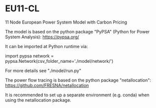 # EU11-CL
11 Node European Power System Model with Carbon Pricing


The model is based on the python package "PyPSA" (Python for Power System Analysis):
https://pypsa.org/

It can be imported at Python runtime via:

import pypsa
network = pypsa.Network(csv_folder_name='./model/network/')

For more details see "./model/run.py"


The power flow tracing is based on the python package "netallocation":
https://github.com/FRESNA/netallocation

It is recommended to set up a separate environment (e.g. conda) when using the netallocation package.
